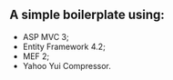 A simple boilerplate using:
---------------------------
* ASP MVC 3;
* Entity Framework 4.2;
* MEF 2;
* Yahoo Yui Compressor.